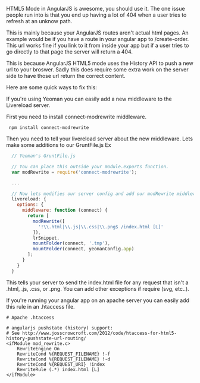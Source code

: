 HTML5 Mode in AngularJS is awesome, you should use it. The one issue people run into
is that you end up having a lot of 404 when a user tries to refresh at an unknow path.

This is mainly because your AngularJS routes aren't actual html pages. An example would
be if you have a route in your angular app to /create-order. This url works fine if you
link to it from inside your app but if a user tries to go directly to that page the server
will return a 404.

This is because AngularJS HTML5 mode uses the History API to
push a new url to your broswer. Sadly this does require some extra work on the server side
to have those url return the correct content.

Here are some quick ways to fix this:

If you're using Yeoman you can easily add a new middleware to the Livereload server.

First you need to install connect-modrewrite middleware.

```
 npm install connect-modrewrite
```

Then you need to tell your livereload server about the new middleware.
Lets make some additions to our GruntFile.js
Ex

```js
  // Yeoman's GruntFile.js

  // You can place this outside your module.exports function.
  var modRewrite = require('connect-modrewrite');

  ...

  // Now lets modifies our server config and add our modRewrite middleware.
  livereload: {
    options: {
      middleware: function (connect) {
        return [
          modRewrite([
            '!\\.html|\\.js|\\.css|\\.png$ /index.html [L]'
          ]),
          lrSnippet,
          mountFolder(connect, '.tmp'),
          mountFolder(connect, yeomanConfig.app)
        ];
      }
    }
  }
```

This tells your server to send the index.html file for any request that isn't a .html, .js, .css, or .png.
You can add other exceptions if require (svg, etc..).

If you're running your angular app on an apache server you can easily add this rule in an .htaccess file.

```
# Apache .htaccess

# angularjs pushstate (history) support:
# See http://www.josscrowcroft.com/2012/code/htaccess-for-html5-history-pushstate-url-routing/
<ifModule mod_rewrite.c>
    RewriteEngine On
    RewriteCond %{REQUEST_FILENAME} !-f
    RewriteCond %{REQUEST_FILENAME} !-d
    RewriteCond %{REQUEST_URI} !index
    RewriteRule (.*) index.html [L]
</ifModule>
```

